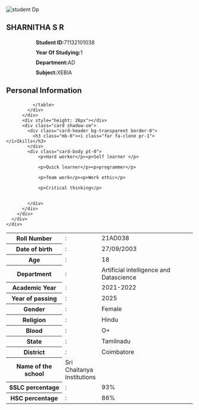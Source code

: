 
<!DOCTYPE html>
<html lang="en">
  <head>
      <!-- Google Fonts -->
<link href="https://fonts.googleapis.com/css?family=Lato:300,400,700,900&display=swap" rel="stylesheet">
<!-- Bootstrap CSS -->
<link rel='stylesheet' href='https://cdnjs.cloudflare.com/ajax/libs/twitter-bootstrap/4.1.3/css/bootstrap.min.css'>
<!-- Font Awesome CSS -->
<link rel='stylesheet' href='https://cdnjs.cloudflare.com/ajax/libs/font-awesome/5.12.1/css/all.min.css'>
    <title>Document</title>
    <title>Document</title>
    <style>
      @import url('https://fonts.google.com/specimen/Tiro+Kannada');

      body {
    background: #83d6f0; /* fallback for old browsers */
    background: -webkit-linear-gradient(to right, #a2d3b8, #eee384); /* Chrome 10-25, Safari 5.1-6 */
    background: linear-gradient(to right, #f398e7, #88d881); /* W3C, IE 10+/ Edge, Firefox 16+, Chrome 26+, Opera 12+, Safari 7+ */
    padding: 0;
    margin: 0;
    font-family: 'Lato', sans-serif;
    color: #000;
}
.student-profile .card {
    border-radius: 10px;
}

.student-profile .card .card-header .profile_img {
    width: 150px;
    height: 150px;
    object-fit: cover;
    margin: 10px auto;
    border: 10px solid #ccc;
    border-radius: 50%;
}
.student-profile .card h3 {
    font-size: 20px;
    font-weight: 700;
}

.student-profile .card p {
    font-size: 16px;
    color: #000;
}

.student-profile .table th,
.student-profile .table td {
    font-size: 14px;
    padding: 5px 10px;
    color: #000;
}
p {
  margin-top: 10px;
  margin-bottom: 10px;
  margin-right: 0px;
  margin-left: 80px;
}

.center {
  margin: auto;
  width: 50%;
  border: 3px solid rgb(78, 131, 201);
  padding: 10px;
}
ul.b {
  list-style-type: square;
}
    </style>
  </head>
</html><div class="student-profile py-4">
    <div class="container">
      <div class="row">
        <div class="col-lg-4">
          <div class="card shadow-sm">
            <div class="card-header bg-transparent text-center">
              <img class="profile_img" src="https://encrypted-tbn0.gstatic.com/images?q=tbn:ANd9GcShtCAuYw0FkSol6A-axB9XgDmv-DNTtbnDQA&usqp=CAU"e alt="student Dp">
              <h3>SHARNITHA S R</h3>
            </div>
            <div class="card-body">
              <p class="mb-0"><strong class="pr-1">Student ID:</strong>71132101038</p>
              <p class="mb-0"><strong class="pr-1">Year Of Studying:</strong>1</p>
              <p class="mb-0"><strong class="pr-1">Department:</strong>AD</p>
              <p class="mb-0"><strong class="pr=1">Subject:</strong>XEBIA</p>
            </div>
          </div>
        </div>
        <div class="col-lg-8">
          <div class="card shadow-sm">
            <div class="card-header bg-transparent border-0">
              <h3 class="mb-0"><i class="far fa-clone pr-1"></i>Personal Information</h3>
            </div>
            <div class="card-body pt-0">
              <table class="table table-bordered">
                <tr>
                  <th width="30%">Roll Number</th>
                  <td width="2%">:</td>
                  <td>21AD038</td>
                </tr>
                <tr>
                    <th width="30%">Date of birth</th>
                    <td width="2%">:</td>
                    <td>27/09/2003</td>
                  </tr>
                  <tr>
                    <th width="30%">Age</th>
                    <td width="2%">:</td>
                    <td>18</td>
                  </tr>
                  <tr>
                    <th width="30%">Department</th>
                    <td width="2%">:</td>
                    <td>Artificial intelligence and Datascience</td>
                  </tr>
                <tr>
                  <th width="30%">Academic Year </th>
                  <td width="2%">:</td>
                  <td>2021-2022</td>
                </tr>
                <tr>
                    <th width="30%">Year of passing </th>
                    <td width="2%">:</td>
                    <td>2025</td>
                  </tr>
                <tr>
                  <th width="30%">Gender</th>
                  <td width="2%">:</td>
                  <td>Female</td>
                </tr>
                <tr>
                  <th width="30%">Religion</th>
                  <td width="2%">:</td>
                  <td>Hindu</td>
                </tr>
                <tr>
                  <th width="30%">Blood</th>
                  <td width="2%">:</td>
                  <td>O+</td>
                </tr>
                <tr>
                    <th width="30%">State</th>
                    <td width="2%">:</td>
                    <td>Tamilnadu</td>
                  </tr>
                  <tr>
                    <th width="30%">District</th>
                    <td width="2%">:</td>
                    <td>Coimbatore</td>
                  </tr>
                  <tr>
                    <th width="30%">Name of the school</th>
                    <td>Sri Chaitanya Institutions</td>
                  </tr>
                  <tr>
                    <th width="30%">SSLC percentage</th>
                    <td width="2%">:</td>
                    <td>93%</td>
                  </tr>
                  <tr>
                    <th width="30%">HSC percentage</th>
                    <td width="2%">:</td>
                    <td>86%</td>
                  </tr>
                  
              </table>
            </div>
          </div>
          <div style="height: 26px"></div>
          <div class="card shadow-sm">
            <div class="card-header bg-transparent border-0">
              <h3 class="mb-0"><i class="far fa-clone pr-1"></i>Skills</h3>
            </div>
            <div class="card-body pt-0">
                <p>Hard worker</p><p>Self learner </p>
                
                <p>Quick learner</p><p>programmer</p>
                
                <p>Team work</p><p>Work ethic</p>
                
                <p>Critical thinking</p>
               

            </div>
          </div>
        </div>
      </div>
    </div>
  </div>
 </b>
